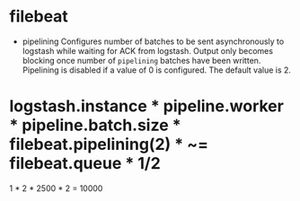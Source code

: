 # filebeat

* pipelining
Configures number of batches to be sent asynchronously to logstash while waiting for ACK from logstash. Output only becomes blocking once number of `pipelining` batches have been written. Pipelining is disabled if a value of 0 is configured. The default value is 2.


# logstash.instance * pipeline.worker * pipeline.batch.size * filebeat.pipelining(2) *  ~= filebeat.queue * 1/2


1 * 2 * 2500 * 2 = 10000